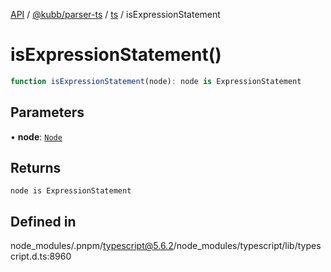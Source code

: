 [API](../../../../../packages.md) / [@kubb/parser-ts](../../../index.md) / [ts](../index.md) / isExpressionStatement

# isExpressionStatement()

```ts
function isExpressionStatement(node): node is ExpressionStatement
```

## Parameters

• **node**: [`Node`](../interfaces/Node.md)

## Returns

`node is ExpressionStatement`

## Defined in

node\_modules/.pnpm/typescript@5.6.2/node\_modules/typescript/lib/typescript.d.ts:8960

